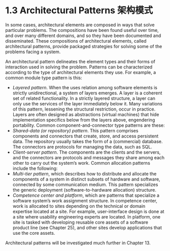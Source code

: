 1.3 Architectural Patterns 架构模式
===

In some cases, architectural elements are composed in ways that solve particular problems. The compositions have been found useful over time, and over many different domains, and so they have been documented and disseminated. These compositions of architectural elements, called architectural patterns, provide packaged strategies for solving some of the problems facing a system.

An architectural pattern delineates the element types and their forms of interaction used in solving the problem. Patterns can be characterized according to the type of architectural elements they use. For example, a common module type pattern is this:

* _Layered pattern_. When the uses relation among software elements is strictly unidirectional, a system of layers emerges. A layer is a coherent set of related functionality. In a strictly layered structure, a layer can only use the services of the layer immediately below it. Many variations of this pattern, lessening the structural restriction, occur in practice. Layers are often designed as abstractions (virtual machines) that hide implementation specifics below from the layers above, engendering portability. Common component-and-connector type patterns are these:
* _Shared-data (or repository) pattern_. This pattern comprises components and connectors that create, store, and access persistent data. The repository usually takes the form of a (commercial) database. The connectors are protocols for managing the data, such as SQL.
* _Client-server pattern_. The components are the clients and the servers, and the connectors are protocols and messages they share among each other to carry out the system’s work. Common allocation patterns include the following:
* _Multi-tier pattern_, which describes how to distribute and allocate the components of a system in distinct subsets of hardware and software, connected by some communication medium. This pattern specializes the generic deployment (software-to-hardware allocation) structure.
* _Competence center and platform_, which are patterns that specialize a software system’s work assignment structure. In competence center, work is allocated to sites depending on the technical or domain expertise located at a site. For example, user-interface design is done at a site where usability engineering experts are located. In platform, one site is tasked with developing reusable core assets of a software product line (see Chapter 25), and other sites develop applications that use the core assets.

Architectural patterns will be investigated much further in Chapter 13.